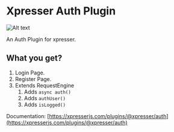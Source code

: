 # Xpresser Auth Plugin
![Alt text](https://cdn.jsdelivr.net/npm/xpresser/xpresser-logo-black.png "Xpresser Logo")


An Auth Plugin for xpresser.

## What you get?
1. Login Page.
2. Register Page.
3. Extends RequestEngine
    1. Adds `async auth()`
    2. Adds `authUser()`
    2. Adds `isLogged()`

Documentation: [https://xpresserjs.com/plugins/@xpresser/auth](https://xpresserjs.com/plugins/@xpresser/auth)